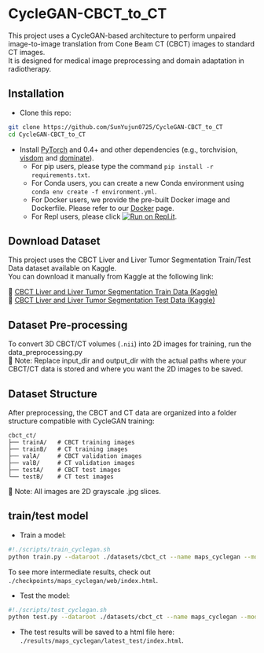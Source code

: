 # CycleGAN-CBCT_to_CT
This project uses a CycleGAN-based architecture to perform unpaired image-to-image translation from Cone Beam CT (CBCT) images to standard CT images.  
It is designed for medical image preprocessing and domain adaptation in radiotherapy.  

## Installation

- Clone this repo:
```bash
git clone https://github.com/SunYujun0725/CycleGAN-CBCT_to_CT
cd CycleGAN-CBCT_to_CT
```

- Install [PyTorch](http://pytorch.org) and 0.4+ and other dependencies (e.g., torchvision, [visdom](https://github.com/facebookresearch/visdom) and [dominate](https://github.com/Knio/dominate)).
  - For pip users, please type the command `pip install -r requirements.txt`.
  - For Conda users, you can create a new Conda environment using `conda env create -f environment.yml`.
  - For Docker users, we provide the pre-built Docker image and Dockerfile. Please refer to our [Docker](docs/docker.md) page.
  - For Repl users, please click [![Run on Repl.it](https://repl.it/badge/github/junyanz/pytorch-CycleGAN-and-pix2pix)](https://repl.it/github/junyanz/pytorch-CycleGAN-and-pix2pix).


## Download Dataset
This project uses the CBCT Liver and Liver Tumor Segmentation Train/Test Data dataset available on Kaggle.  
You can download it manually from Kaggle at the following link:

🔗 [CBCT Liver and Liver Tumor Segmentation Train Data (Kaggle)](https://www.kaggle.com/datasets/maximiliantschuchnig/cbct-liver-and-liver-tumor-segmentation-train-data)  
🔗 [CBCT Liver and Liver Tumor Segmentation Test Data (Kaggle)](https://www.kaggle.com/datasets/maximiliantschuchnig/cbct-liver-and-liver-tumor-segmentation-test-data)

## Dataset Pre-processing
To convert 3D CBCT/CT volumes (`.nii`) into 2D images for training, run the data_preprocessing.py  
📌 Note: Replace input_dir and output_dir with the actual paths where your CBCT/CT data is stored and where you want the 2D images to be saved.

## Dataset Structure
After preprocessing, the CBCT and CT data are organized into a folder structure compatible with CycleGAN training:
```
cbct_ct/
├── trainA/   # CBCT training images
├── trainB/   # CT training images
├── valA/     # CBCT validation images
├── valB/     # CT validation images
├── testA/    # CBCT test images
└── testB/    # CT test images
```
📌 Note: All images are 2D grayscale .jpg slices. 

## train/test model
- Train a model:
```bash
#!./scripts/train_cyclegan.sh
python train.py --dataroot ./datasets/cbct_ct --name maps_cyclegan --model cycle_gan
```
To see more intermediate results, check out `./checkpoints/maps_cyclegan/web/index.html`.
- Test the model:
```bash
#!./scripts/test_cyclegan.sh
python test.py --dataroot ./datasets/cbct_ct --name maps_cyclegan --model cycle_gan
```
- The test results will be saved to a html file here: `./results/maps_cyclegan/latest_test/index.html`.


